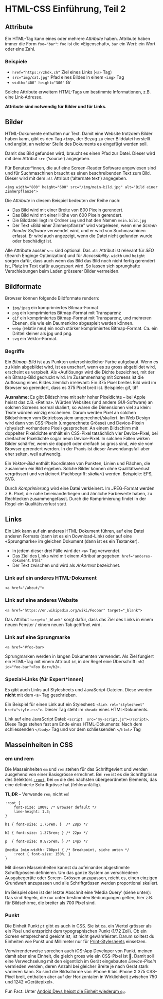 # HTML-CSS Einführung, Teil 2

## Attribute

Ein HTML-Tag kann eines oder mehrere *Attribute* haben. Attribute haben immer die Form `foo="bar"`: `foo` ist die «Eigenschaft», `bar` ein Wert: ein Wort oder eine Zahl.

### Beispiele

- `href="https://zhdk.ch"` Ziel eines Links (`<a>` Tag)
- `src="img/cat.jpg"` Pfad eines Bildes in einem `<img>` Tag
- `width="400" height="300"` Gr

Solche Attribute erweitern HTML-Tags um bestimmte Informationen, z.B. eine Link-Adresse.

**Attribute sind notwendig für Bilder und für Links.**

## Bilder

HTML-Dokumente enthalten nur Text. Damit eine Website trotzdem Bilder haben kann, gibt es den Tag `<img>`, der Bezug zu einer Bilddatei herstellt und angibt, an welcher Stelle des Dokuments es eingefügt werden soll.

Damit das Bild gefunden wird, braucht es einen Pfad zur Datei. Dieser wird mit dem Attribut `src` (‘source’) angegeben.

Für Benutzer\*innen, die auf eine Screen-Reader Software angewiesen sind und für Suchmaschinen braucht es einen beschreibenden Text zum Bild. Dieser wird mit dem `alt` Attribut (‘alternate text’) angegeben.

```
<img width="800" height="600" src="/img/mein-bild.jpg" alt="Bild einer Zimmerpflanze">
```

Die *Attribute* in diesem Beispiel bedeuten der Reihe nach:

- Das Bild wird mit einer Breite von 800 Pixeln gerendert.
- Das Bild wird mit einer Höhe von 600 Pixeln gerendert.
- Die Bilddatei liegt im Ordner `img` und hat den Namen `mein.bild.jpg`
- Der Text «Bild einer Zimmerpflanze" wird vorgelesen, wenn eine *Screen Reader Software* verwendet wird, und er wird von Suchmaschinen erfasst. Er wird auch angezeigt, wenn die Datei nicht gefunden wurde oder beschädigt ist.

Alle Attribute ausser `src` sind optional. Das `alt` Attribut ist relevant für *SEO* (Search Enginge Optimization) und für *Accessibility*. `width` und `height` sorgen dafür, dass auch wenn das Bild das Bild noch nicht fertig gerendert ist, Platz im Text dafür ausgespart wird. So lassen sich sprunghafte Verschiebungen beim Laden grösserer Bilder vermeiden.

## Bildformate

Browser können folgende Bildformate rendern:

- `jpg/jpeg` ein komprimiertes Bitmap-Format
- `png` ein komprimiertes Bitmap-Format mit Transparenz
- `gif` ein komprimiertes Bitmap-Format mit Transparenz, und mehreren Ebenen, die wie ein Daumenkino abgespielt werden können.
- `webp` (relativ neu) ein noch stärker komprimiertes Bitmap-Format. Ca. ein Drittel kleiner als jpg und png.
- `svg` ein Vektor-Format.

### Begriffe

Ein *Bitmap-Bild* ist aus Punkten unterschiedlicher Farbe aufgebaut. Wenn es zu klein abgebildet wird, ist es unscharf, wenn es zu gross abgebildet wird, erscheint es verpixelt. Als «Auflösung» wird die Dichte bezeichnet, mit der ein Bitmap-Bild gedruckt wird. Im Zusammenhang mit Screens ist die Auflösung eines Bildes ziemlich irrelevant: Ein 375 Pixel breites Bild wird im Browser so gerendert, dass es 375 Pixel breit ist. Beispiele: gif, tiff

**Ausnahme:** Es gibt Bildschirme mit sehr hoher Pixeldichte – bei Apple heisst das z.B. «Retina». Würden Websites (und andere GUI-Software) an solchen Screens normal skaliert, so wären die Dimensionen viel zu klein: Texte würden winzig erscheinen. Darum werden Pixel an solchen Bildschirmen vom Betriebssystem umgerechnet/skaliert. Im Web Design wird dann von CSS-Pixeln (umgerechnete Grösse) und Device-Pixeln (physisch vorhandene Pixel) gesprochen: An einem Bildschirm mit doppelter Pixeldichte enthält ein CSS-Pixel tatsächlich vier Device-Pixel, bei dreifacher Pixeldichte sogar neun Device-Pixel. In solchen Fällen wirken Bilder schärfer, wenn sie doppelt oder dreifach so gross sind, wie sie vom Browser gerendert werden. In der Praxis ist dieser Anwendungsfall aber eher selten, weil aufwendig.

Ein *Vektor-Bild* enthält Koordinaten von Punkten, Linien und Flächen, die zusammen ein Bild ergeben. Solche Bilder können ohne Qualitätsverlust vergrössert und verkleinert (Fachbegriff: *skaliert*) werden. Beispiele: EPS, SVG.

Durch *Komprimierung* wird eine Datei verkleinert. Im JPEG-Format werden z.B. Pixel, die nahe beieinanderliegen und ähnliche Farbewerte haben, zu Rechtecken zusammengefasst. Durch die Komprimierung findet in der Regel ein Qualitätsverlust statt.

## Links

Ein Link kann auf ein anderes HTML-Dokument führen, auf eine Datei anderen Formats (dann ist es ein Download-Link) oder auf eine «Sprungmarke» im gleichen Dokument (dann ist es ein Textanker).

- In jedem dieser drei Fälle wird der `<a>` Tag verwendet.
- Das Ziel des Links wird mit einem *Attribut* angegeben: `href="anderes-dokument.html"`
- Der Text zwischen <a> und </a> wird als *Ankertext* bezeichnet.

### Link auf ein anderes HTML-Dokument

`<a href="/about/">`

### Link auf eine anderes Website

`<a href="https://en.wikipedia.org/wiki/Foobar" target="_blank">`

Das Attribut `target="_blank"` sorgt dafür, dass das Ziel des Links in einem neuen Fenster / einem neuen Tab geöffnet wird.

### Link auf eine Sprungmarke

`<a href="#foo-bar>`

Sprungmarken werden in langen Dokumenten verwendet. Als Ziel fungiert ein HTML-Tag mit einem Attribut `id`, in der Regel eine Überschrift: `<h2 id="foo-bar">Foo Bar</h2>`.

### Spezial-Links (für Expert\*innen)

Es gibt auch Links auf Stylesheets und JavaScript-Dateien. Diese werden **nicht** mit dem `<a>` Tag geschrieben.

Ein Beispiel für einen Link auf ein Stylesheet: `<link rel="stylesheet" href="style.css">`. Dieser Tag steht im `<head>` eines HTML-Dokuments.

Link auf eine JavaScript Datei: `<script  src="my-script.js"></script>`. Diese Tags stehen fast am Ende eines HTML-Dokuments: Nach dem schliessenden `</body>` Tag und vor dem schliessenden `</html>` Tag

## Masseinheiten in  CSS

### em und rem

Die Masseinheiten `em` und `rem` stehen für das Schriftgeviert und werden ausgehend von einer Basisgrösse errechnet. Bei `rem` ist es die Schriftgrösse des Selektors [`:root`](https://developer.mozilla.org/en-US/docs/Web/CSS/:root), bei `em` die des nächsten übergeordneten Elements, das eine definierte Schriftgrösse hat (fehleranfällig).

**TL;DR** – Verwende `rem`, nicht `em`!

    :root {
        font-size: 100%; /* Browser default */
        line-height: 1.3;
    }

    h1 { font-size: 1.75rem; }  /* 28px */

    h2 { font-size: 1.375rem; } /* 22px */

    p  { font-size: 0.875rem; } /* 14px */

    @media (min-width: 700px) { /* Breakpoint, siehe unten */
        :root { font-size: 150%; }
    }

Mit diesen Masseinheiten kannst du aufeinander abgestimmte Schriftgrössen definieren. Um das ganze System an verschiedene Ausgabegeräte oder Screen-Grössen anzupassen, reicht es, einen einzigen Grundwert anzupassen und alle Schriftgrössen werden proportional skaliert.

Im Beispiel oben ist der letzte Abschnit eine ‘Media Query’ (siehe unten): Das sind Regeln, die nur unter bestimmten Bediungungen gelten, hier z.B. für Bildschirme, die breiter als 700 Pixel sind.

### Punkt

Die Einheit Punkt `pt` gibt es auch in CSS. Sie ist ca. ein Viertel grösser als ein Pixel und entspricht dem typographischen Punkt (1/72 Zoll). Ob ein Screen entsprechend geeicht ist, ist nicht gewährleistet. Darum solltest du Einheiten wie Punkt und Millimeter nur für [Print-Stylesheets](https://alistapart.com/article/goingtoprint) einsetzen.

Verwirrenderweise sprechen auch iOS-App Developer von Punkt, meinen damit aber eine Einheit, die gleich gross wie ein CSS-Pixel ist 🤯. Damit soll eine Verwechselung mit den eigentlich im Gerät eingebauten *Device-Pixeln* vermieden werden, deren Anzahl bei gleicher Breite je nach Gerät stark variieren kann. So sind die Bildschirme von iPhone 6 bis iPhone X 375 CSS-Pixel breit, enthalten aber auf der Horizontalen in Wirklichkeit zwischen 750 und 1242 «Gerätepixel».

Fun Fact: Unter [Andoid Devs heisst die Einheit wiederum `dp`](https://developer.android.com/guide/topics/resources/more-resources.html#Dimension).
